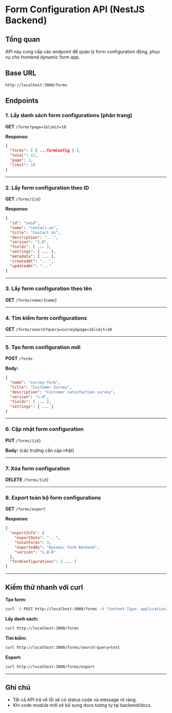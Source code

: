 # Form Configuration API (NestJS Backend)

## Tổng quan

API này cung cấp các endpoint để quản lý form configuration động, phục vụ cho frontend dynamic form app.

## Base URL

```
http://localhost:3000/forms
```

## Endpoints

### 1. Lấy danh sách form configurations (phân trang)

**GET** `/forms?page=1&limit=10`

**Response:**
```json
{
  "forms": [ { ...formConfig } ],
  "total": 12,
  "page": 1,
  "limit": 10
}
```

---

### 2. Lấy form configuration theo ID

**GET** `/forms/{id}`

**Response:**
```json
{
  "id": "uuid",
  "name": "contact-us",
  "title": "Contact Us",
  "description": "...",
  "version": "1.0",
  "fields": [ ... ],
  "settings": { ... },
  "metadata": { ... },
  "createdAt": "...",
  "updatedAt": "..."
}
```

---

### 3. Lấy form configuration theo tên

**GET** `/forms/name/{name}`

---

### 4. Tìm kiếm form configurations

**GET** `/forms/search?query=survey&page=1&limit=10`

---

### 5. Tạo form configuration mới

**POST** `/forms`

**Body:**
```json
{
  "name": "survey-form",
  "title": "Customer Survey",
  "description": "Customer satisfaction survey",
  "version": "1.0",
  "fields": [ ... ],
  "settings": { ... }
}
```

---

### 6. Cập nhật form configuration

**PUT** `/forms/{id}`

**Body:** (các trường cần cập nhật)

---

### 7. Xóa form configuration

**DELETE** `/forms/{id}`

---

### 8. Export toàn bộ form configurations

**GET** `/forms/export`

**Response:**
```json
{
  "exportInfo": {
    "exportDate": "...",
    "totalForms": 3,
    "exportedBy": "Dynamic Form Backend",
    "version": "1.0.0"
  },
  "formConfigurations": [ ... ]
}
```

---

## Kiểm thử nhanh với curl

**Tạo form:**
```bash
curl -X POST http://localhost:3000/forms -H "Content-Type: application/json" -d '{"name":"test-form","title":"Test","version":"1.0","fields":[]}'
```

**Lấy danh sách:**
```bash
curl http://localhost:3000/forms
```

**Tìm kiếm:**
```bash
curl http://localhost:3000/forms/search?query=test
```

**Export:**
```bash
curl http://localhost:3000/forms/export
```

---

## Ghi chú

- Tất cả API trả về lỗi sẽ có status code và message rõ ràng.
- Khi code module mới sẽ bổ sung docs tương tự tại backend/docs.
